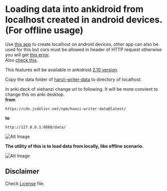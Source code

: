 # Loading data into ankidroid from localhost created in android devices. (For offline usage)

Use [this app](https://github.com/infinyte7/AndroidWebServer) to create localhost on android devices, other app can also be used for this but cors must be allowed in header of HTTP request otherwise you will get [this error](https://github.com/ankidroid/Anki-Android/issues/5884). <br>Also [check this](https://github.com/ankidroid/Anki-Android/pull/5890). 

This features will be available in ankidroid [2.10 version](https://github.com/ankidroid/Anki-Android/releases).

Copy the data folder of [hanzi-writer-data](https://github.com/chanind/hanzi-writer-data) to directory of localhost.

In anki deck of xiehanzi change url to following. It will be more convient to change this on anki desktop.
<br><b>from</b>
```
https://cdn.jsdelivr.net/npm/hanzi-writer-data@latest/
```
<b>to</b>
```
http://127.0.0.1:8080/data/
```
![Alt Image](https://github.com/infinyte7/Anki-xiehanzi/blob/master/image/change_url.png)

<b> The utility of this is to load data from locally, like offline scenario. </b>

![Alt Image](https://github.com/infinyte7/Anki-xiehanzi/blob/master/image/copy_to_dir.png)

## Disclaimer 
Check [License](https://github.com/infinyte7/Anki-xiehanzi/blob/master/License.md) file.
